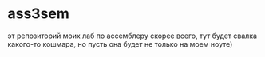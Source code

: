 # ass3sem
эт репозиторий моих лаб по ассемблеру
скорее всего, тут будет свалка какого-то кошмара, но пусть она будет не только на моем ноуте)

